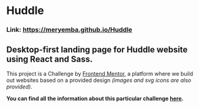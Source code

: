 # Huddle

### Link: https://meryemba.github.io/Huddle

## Desktop-first landing page for **Huddle** website using React and Sass.

This project is a Challenge by [Frontend Mentor](https://www.frontendmentor.io/ "Frontend Mentor"), a platform where we build out websites based on a provided design _(images and svg icons are also provided)_.

**You can find all the information about this particular challenge [here](https://www.frontendmentor.io/challenges/huddle-landing-page-with-alternating-feature-blocks-5ca5f5981e82137ec91a5100 "Huddle landing page challenge").**
